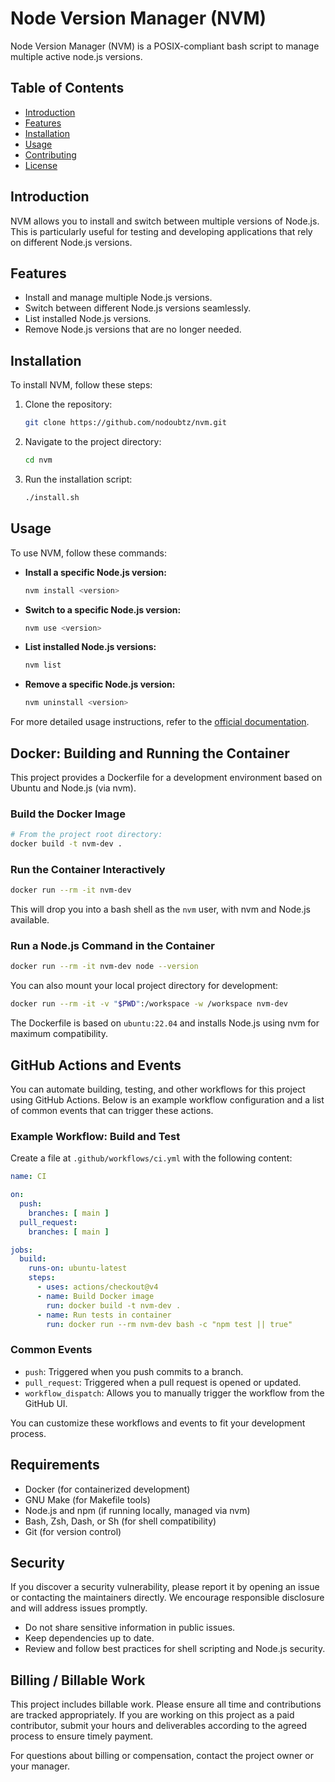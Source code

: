 # Node Version Manager (NVM)

Node Version Manager (NVM) is a POSIX-compliant bash script to manage multiple active node.js versions.

## Table of Contents
- [Introduction](#introduction)
- [Features](#features)
- [Installation](#installation)
- [Usage](#usage)
- [Contributing](#contributing)
- [License](#license)

## Introduction
NVM allows you to install and switch between multiple versions of Node.js. This is particularly useful for testing and developing applications that rely on different Node.js versions.

## Features
- Install and manage multiple Node.js versions.
- Switch between different Node.js versions seamlessly.
- List installed Node.js versions.
- Remove Node.js versions that are no longer needed.

## Installation
To install NVM, follow these steps:

1. Clone the repository:
    ```sh
    git clone https://github.com/nodoubtz/nvm.git
    ```

2. Navigate to the project directory:
    ```sh
    cd nvm
    ```

3. Run the installation script:
    ```sh
    ./install.sh
    ```

## Usage
To use NVM, follow these commands:

- **Install a specific Node.js version:**
    ```sh
    nvm install <version>
    ```

- **Switch to a specific Node.js version:**
    ```sh
    nvm use <version>
    ```

- **List installed Node.js versions:**
    ```sh
    nvm list
    ```

- **Remove a specific Node.js version:**
    ```sh
    nvm uninstall <version>
    ```

For more detailed usage instructions, refer to the [official documentation](https://github.com/nodoubtz/nvm#usage).

## Docker: Building and Running the Container

This project provides a Dockerfile for a development environment based on Ubuntu and Node.js (via nvm).

### Build the Docker Image

```sh
# From the project root directory:
docker build -t nvm-dev .
```

### Run the Container Interactively

```sh
docker run --rm -it nvm-dev
```

This will drop you into a bash shell as the `nvm` user, with nvm and Node.js available.

### Run a Node.js Command in the Container

```sh
docker run --rm -it nvm-dev node --version
```

You can also mount your local project directory for development:

```sh
docker run --rm -it -v "$PWD":/workspace -w /workspace nvm-dev
```

The Dockerfile is based on `ubuntu:22.04` and installs Node.js using nvm for maximum compatibility.

## GitHub Actions and Events

You can automate building, testing, and other workflows for this project using GitHub Actions. Below is an example workflow configuration and a list of common events that can trigger these actions.

### Example Workflow: Build and Test

Create a file at `.github/workflows/ci.yml` with the following content:

```yaml
name: CI

on:
  push:
    branches: [ main ]
  pull_request:
    branches: [ main ]

jobs:
  build:
    runs-on: ubuntu-latest
    steps:
      - uses: actions/checkout@v4
      - name: Build Docker image
        run: docker build -t nvm-dev .
      - name: Run tests in container
        run: docker run --rm nvm-dev bash -c "npm test || true"
```

### Common Events
- `push`: Triggered when you push commits to a branch.
- `pull_request`: Triggered when a pull request is opened or updated.
- `workflow_dispatch`: Allows you to manually trigger the workflow from the GitHub UI.

You can customize these workflows and events to fit your development process.

## Requirements

- Docker (for containerized development)
- GNU Make (for Makefile tools)
- Node.js and npm (if running locally, managed via nvm)
- Bash, Zsh, Dash, or Sh (for shell compatibility)
- Git (for version control)

## Security

If you discover a security vulnerability, please report it by opening an issue or contacting the maintainers directly. We encourage responsible disclosure and will address issues promptly.

- Do not share sensitive information in public issues.
- Keep dependencies up to date.
- Review and follow best practices for shell scripting and Node.js security.

## Billing / Billable Work

This project includes billable work. Please ensure all time and contributions are tracked appropriately. If you are working on this project as a paid contributor, submit your hours and deliverables according to the agreed process to ensure timely payment.

For questions about billing or compensation, contact the project owner or your manager.
